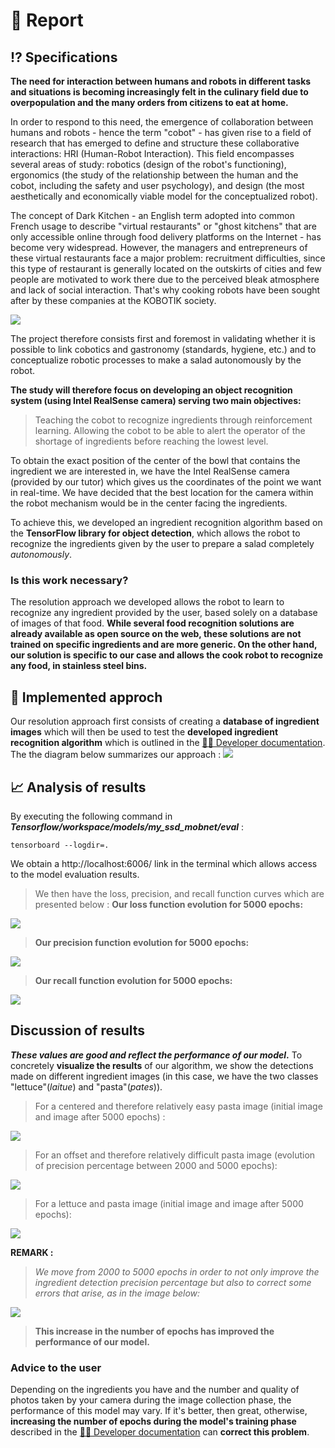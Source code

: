 

# 📖 Report

## ⁉️ Specifications

**The need for interaction between humans and robots in different tasks and situations is becoming increasingly felt in the culinary field due to overpopulation and the many orders from citizens to eat at home.**

In order to respond to this need, the emergence of collaboration between humans and robots - hence the term "cobot" - has given rise to a field of research that has emerged to define and structure these collaborative interactions: HRI (Human-Robot Interaction). This field encompasses several areas of study: robotics (design of the robot's functioning), ergonomics (the study of the relationship between the human and the cobot, including the safety and user psychology), and design (the most aesthetically and economically viable model for the conceptualized robot).

The concept of Dark Kitchen - an English term adopted into common French usage to describe "virtual restaurants" or "ghost kitchens" that are only accessible online through food delivery platforms on the Internet - has become very widespread. However, the managers and entrepreneurs of these virtual restaurants face a major problem: recruitment difficulties, since this type of restaurant is generally located on the outskirts of cities and few people are motivated to work there due to the perceived bleak atmosphere and lack of social interaction. That's why cooking robots have been sought after by these companies at the KOBOTIK society.

<img src="https://github.com/Yoan-GitHub/Kobotik-Cuisine/blob/567edc01d4642c515fbd245a4d2545d2613339ef/assets/img/dark_kitchen.png">

The project therefore consists first and foremost in validating whether it is possible to link cobotics and gastronomy (standards, hygiene, etc.) and to conceptualize robotic processes to make a salad autonomously by the robot. 

**The study will therefore focus on developing an object recognition system (using Intel RealSense camera) serving two main objectives:**
> Teaching the cobot to recognize ingredients through reinforcement learning.
> Allowing the cobot to be able to alert the operator of the shortage of ingredients before reaching the lowest level.

To obtain the exact position of the center of the bowl that contains the ingredient we are interested in, we have the Intel RealSense camera (provided by our tutor) which gives us the coordinates of the point we want in real-time. We have decided that the best location for the camera within the robot mechanism would be in the center facing the ingredients.

To achieve this, we developed an ingredient recognition algorithm based on the **TensorFlow library for object detection**, which allows the robot to recognize the ingredients given by the user to prepare a salad completely _autonomously_.

### Is this work necessary?
The resolution approach we developed allows the robot to learn to recognize any ingredient provided by the user, based solely on a database of images of that food. **While several food recognition solutions are already available as open source on the web, these solutions are not trained on specific ingredients and are more generic. On the other hand, our solution is specific to our case and allows the cook robot to recognize any food, in stainless steel bins.**

## 🔎 Implemented approch

Our resolution approach first consists of creating a **database of ingredient images** which will then be used to test the **developed ingredient recognition algorithm** which is outlined in the [👨‍💻 Developer documentation](docs/developer).
The the diagram below summarizes our approach : 
<img src="https://github.com/Yoan-GitHub/Kobotik-Cuisine/blob/704aa8aea76aef0997a5e6bc237556549bd24d02/assets/img/UML_KOBOTIK_cuisine.png">

## 📈 Analysis of results

By executing the following command in _**Tensorflow/workspace/models/my_ssd_mobnet/eval**_ :

    tensorboard --logdir=.

We obtain a http://localhost:6006/ link in the terminal which allows access to the model evaluation results.

> We then have the loss, precision, and recall function curves which are presented below :
> **Our loss function evolution for 5000 epochs:**
<img src="https://github.com/Yoan-GitHub/Kobotik-Cuisine/blob/12f2ad7fe01661eeaa5025e495b01d9d021f2a8b/assets/img/loss_5000epochs.png">

> **Our precision function evolution for 5000 epochs:**
<img src="https://github.com/Yoan-GitHub/Kobotik-Cuisine/blob/12f2ad7fe01661eeaa5025e495b01d9d021f2a8b/assets/img/precision.png">

> **Our recall function evolution for 5000 epochs:**
<img src ="https://github.com/Yoan-GitHub/Kobotik-Cuisine/blob/12f2ad7fe01661eeaa5025e495b01d9d021f2a8b/assets/img/recall.png">

## Discussion of results

**_These values are good and reflect the performance of our model_.**
To concretely **visualize the results** of our algorithm, we show the detections made on different ingredient images (in this case, we have the two classes "lettuce"(_laitue_) and "pasta"(_pates_)).

> For a centered and therefore relatively easy pasta image (initial image and image after 5000 epochs) :

<img src="https://github.com/Yoan-GitHub/Kobotik-Cuisine/blob/5a5a723a9b11657454d33f55448332975da8a487/assets/img/pates_centree.png">

> For an offset and therefore relatively difficult pasta image (evolution of precision percentage between 2000 and 5000 epochs):

<img src="https://github.com/Yoan-GitHub/Kobotik-Cuisine/blob/5a5a723a9b11657454d33f55448332975da8a487/assets/img/pates_difficile.png">

> For a lettuce and pasta image (initial image and image after 5000 epochs):

<img src="https://github.com/Yoan-GitHub/Kobotik-Cuisine/blob/5a5a723a9b11657454d33f55448332975da8a487/assets/img/eval_pic.png">

**REMARK :**
> _We move from 2000 to 5000 epochs in order to not only improve the ingredient detection precision percentage but also to correct some errors that arise, as in the image below:_
<img src ="https://github.com/Yoan-GitHub/Kobotik-Cuisine/blob/5a5a723a9b11657454d33f55448332975da8a487/assets/img/erreur2000_corrigee5000.png">

> **This increase in the number of epochs has improved the performance of our model.**

### Advice to the user
Depending on the ingredients you have and the number and quality of photos taken by your camera during the image collection phase, the performance of this model may vary. If it's better, then great, otherwise, **increasing the number of epochs during the model's training phase** described in the [👨‍💻 Developer documentation](docs/developer) can **correct this problem**.
